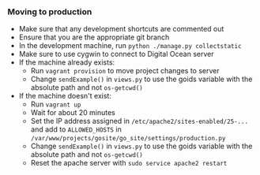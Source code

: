 ### Moving to production
- Make sure that any development shortcuts are commented out
- Ensure that you are the appropriate git branch
- In the development machine, run `python ./manage.py collectstatic`
- Make sure to use cygwin to connect to Digital Ocean server
- If the machine already exists:
  - Run `vagrant provision` to move project changes to server
  - Change `sendExample()` in `views.py` to use the goids variable with the absolute path
and not `os-getcwd()`
- If the machine doesn't exist:
  - Run `vagrant up`
  - Wait for about 20 minutes
  - Set the IP address assigned in `/etc/apache2/sites-enabled/25-...` and
add to `ALLOWED_HOSTS` in `/var/www/projects/gosite/go_site/settings/production.py`
  - Change `sendExample()` in `views.py` to use the goids variable with the absolute path
and not `os-getcwd()`
  - Reset the apache server with `sudo service apache2 restart`
